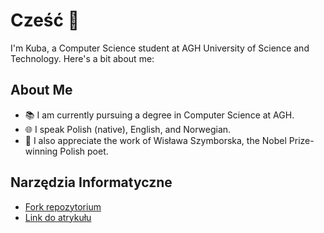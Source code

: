# Cześć 👋

I'm Kuba, a Computer Science student at AGH University of Science and Technology. Here's a bit about me:

## About Me
- 📚 I am currently pursuing a degree in Computer Science at AGH.
- 🌐 I speak Polish (native), English, and Norwegian.
- 📖 I also appreciate the work of Wisława Szymborska, the Nobel Prize-winning Polish poet.

## Narzędzia Informatyczne
- [Fork repozytorium](https://github.com/Haltie13/DeepCache.git)
- [Link do atrykułu](https://paperswithcode.com/paper/deepcache-accelerating-diffusion-models-for)
